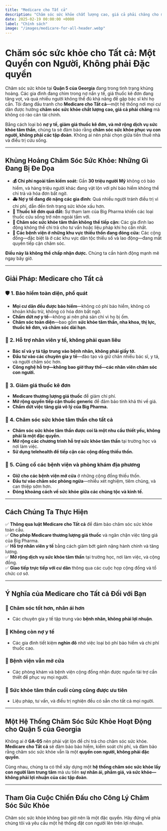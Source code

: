 ```yaml
---
title: "Medicare cho Tất cả"
description: "Chăm sóc sức khỏe chất lượng cao, giá cả phải chăng cho mọi cư dân—tập trung vào con người, không phải lợi nhuận."
date: 2025-02-19 00:00:00 +0000
label: "Chính sách"
image: "/images/medicare-for-all-header.webp"
---
```


# **Chăm sóc sức khỏe cho Tất cả: Một Quyền con Người, Không phải Đặc quyền**  

Chăm sóc sức khỏe tại **Quận 5 của Georgia** đang trong tình trạng khủng hoảng. Các gia đình đang chìm trong nợ nần y tế, giá thuốc kê đơn đang tăng vọt, và quá nhiều người không thể đủ khả năng để gặp bác sĩ khi họ cần. Tôi đang đấu tranh cho **Medicare cho Tất cả**—một hệ thống nơi mọi cư dân được hưởng **chăm sóc sức khỏe chất lượng cao, giá cả phải chăng** mà không có rào cản tài chính.  

Bằng cách loại bỏ **nợ y tế, giảm giá thuốc kê đơn, và mở rộng dịch vụ sức khỏe tâm thần**, chúng ta sẽ đảm bảo rằng **chăm sóc sức khỏe phục vụ con người, không phải các tập đoàn**. Không ai nên phải chọn giữa tiền thuê nhà và điều trị cứu sống.  

---

## **Khủng Hoảng Chăm Sóc Sức Khỏe: Những Gì Đang Bị Đe Dọa**  

- **💰 Chi phí ngoài tầm kiểm soát:** Gần **30 triệu người Mỹ** không có bảo hiểm, và hàng triệu người khác đang vật lộn với phí bảo hiểm không thể chi trả và hóa đơn bất ngờ.  
- **🚑 Nợ y tế đang đè nặng các gia đình:** Quá nhiều người tránh điều trị vì chi phí, dẫn đến tình trạng sức khỏe xấu hơn.  
- **💊 Thuốc kê đơn quá đắt:** Sự tham lam của Big Pharma khiến các loại thuốc cứu sống trở nên ngoài tầm với.  
- **🧠 Chăm sóc sức khỏe tâm thần không thể tiếp cận:** Các gia đình lao động không thể chi trả cho tư vấn hoặc liệu pháp khi họ cần nhất.  
- **🏥 Các bệnh viện ở những khu vực thiếu thốn đang đóng cửa:** Các cộng đồng—đặc biệt là ở các khu vực dân tộc thiểu số và lao động—đang mất quyền tiếp cận chăm sóc.  

**Điều này là không thể chấp nhận được.** Chúng ta cần hành động mạnh mẽ ngay bây giờ.  

---

## **Giải Pháp: Medicare cho Tất cả**  

### 🛡️ **1. Bảo hiểm toàn diện, phổ quát**  
- **Mọi cư dân đều được bảo hiểm**—không có phí bảo hiểm, không có khoản khấu trừ, không có hóa đơn bất ngờ.  
- **Chấm dứt nợ y tế**—không ai nên phá sản chỉ vì họ bị ốm.  
- **Chăm sóc toàn diện**—bao gồm **sức khỏe tâm thần, nha khoa, thị lực, thuốc kê đơn, và chăm sóc dài hạn**.  

### 🤝 **2. Hỗ trợ nhân viên y tế, không phải quan liêu**  
- **Bác sĩ và y tá tập trung vào bệnh nhân, không phải giấy tờ.**  
- **Đầu tư vào các chuyên gia y tế**—đào tạo và giữ chân nhiều bác sĩ, y tá, và người chăm sóc hơn.  
- **Công nghệ hỗ trợ—không bao giờ thay thế—các nhân viên chăm sóc con người.**  

### 💊 **3. Giảm giá thuốc kê đơn**  
- **Medicare thương lượng giá thuốc** để giảm chi phí.  
- **Mở rộng quyền tiếp cận thuốc generic** để đảm bảo tính khả thi về giá.  
- **Chấm dứt việc tăng giá vô lý của Big Pharma.**  

### 🧠 **4. Chăm sóc sức khỏe tâm thần cho tất cả**  
- **Chăm sóc sức khỏe tâm thần được coi là một nhu cầu thiết yếu, không phải là một đặc quyền.**  
- **Mở rộng các chương trình hỗ trợ sức khỏe tâm thần** tại trường học và nơi làm việc.  
- **Sử dụng telehealth để tiếp cận các cộng đồng thiếu thốn.**  

### 🏥 **5. Củng cố các bệnh viện và phòng khám địa phương**  
- **Giữ cho các bệnh viện mở cửa** ở những cộng đồng thiếu thốn.  
- **Đầu tư vào chăm sóc phòng ngừa**—nhiều xét nghiệm, tiêm chủng, và can thiệp sớm hơn.  
- **Đóng khoảng cách về sức khỏe giữa các chủng tộc và kinh tế.**  

---

## **Cách Chúng Ta Thực Hiện**  

✅ **Thông qua luật Medicare cho Tất cả** để đảm bảo chăm sóc sức khỏe toàn cầu.  
✅ **Cho phép Medicare thương lượng giá thuốc** và ngăn chặn việc tăng giá của Big Pharma.  
✅ **Hỗ trợ nhân viên y tế** bằng cách giảm bớt gánh nặng hành chính và tăng lương.  
✅ **Mở rộng dịch vụ sức khỏe tâm thần** tại trường học, nơi làm việc, và cộng đồng.  
✅ **Giao tiếp trực tiếp với cư dân** thông qua các cuộc họp cộng đồng và tổ chức cơ sở.  

---

## **Ý Nghĩa của Medicare cho Tất cả Đối với Bạn**  

### 💪 **Chăm sóc tốt hơn, nhân ái hơn**  
- Các chuyên gia y tế tập trung vào **bệnh nhân, không phải lợi nhuận**.  

### 💸 **Không còn nợ y tế**  
- Các gia đình tiết kiệm **nghìn đô** nhờ việc loại bỏ phí bảo hiểm và chi phí thuốc cao.  

### 🏥 **Bệnh viện vẫn mở cửa**  
- Các phòng khám và bệnh viện cộng đồng nhận được nguồn tài trợ cần thiết để phục vụ mọi người.  

### 🧠 **Sức khỏe tâm thần cuối cùng cũng được ưu tiên**  
- Liệu pháp, tư vấn, và điều trị nghiện đều có sẵn cho tất cả mọi người.  

---

## **Một Hệ Thống Chăm Sóc Sức Khỏe Hoạt Động cho Quận 5 của Georgia**  

Không ai ở **GA-05** nên phải vật lộn để chi trả cho chăm sóc sức khỏe. **Medicare cho Tất cả** sẽ đảm bảo bảo hiểm, kiểm soát chi phí, và đảm bảo rằng chăm sóc sức khỏe vẫn là một **quyền con người, không phải đặc quyền**.  

Cùng nhau, chúng ta có thể xây dựng một **hệ thống chăm sóc sức khỏe lấy con người làm trung tâm** mà ưu tiên **sự nhân ái, phẩm giá, và sức khỏe—không phải lợi nhuận của các tập đoàn**.  

---

## **Tham Gia Cuộc Chiến Đấu cho Công Lý Chăm Sóc Sức Khỏe**  

Chăm sóc sức khỏe không bao giờ nên là một đặc quyền. Hãy đứng về phía chúng tôi và yêu cầu một hệ thống đặt con người lên trên lợi nhuận.